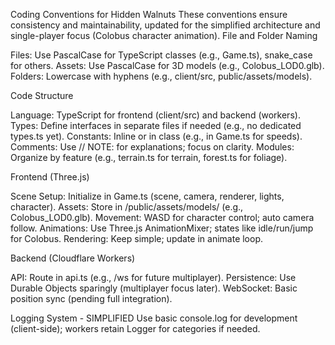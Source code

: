 Coding Conventions for Hidden Walnuts
These conventions ensure consistency and maintainability, updated for the simplified architecture and single-player focus (Colobus character animation).
File and Folder Naming

Files: Use PascalCase for TypeScript classes (e.g., Game.ts), snake_case for others.
Assets: Use PascalCase for 3D models (e.g., Colobus_LOD0.glb).
Folders: Lowercase with hyphens (e.g., client/src, public/assets/models).

Code Structure

Language: TypeScript for frontend (client/src) and backend (workers).
Types: Define interfaces in separate files if needed (e.g., no dedicated types.ts yet).
Constants: Inline or in class (e.g., in Game.ts for speeds).
Comments: Use // NOTE: for explanations; focus on clarity.
Modules: Organize by feature (e.g., terrain.ts for terrain, forest.ts for foliage).

Frontend (Three.js)

Scene Setup: Initialize in Game.ts (scene, camera, renderer, lights, character).
Assets: Store in <game-root>/public/assets/models/ (e.g., Colobus_LOD0.glb).
Movement: WASD for character control; auto camera follow.
Animations: Use Three.js AnimationMixer; states like idle/run/jump for Colobus.
Rendering: Keep simple; update in animate loop.

Backend (Cloudflare Workers)

API: Route in api.ts (e.g., /ws for future multiplayer).
Persistence: Use Durable Objects sparingly (multiplayer focus later).
WebSocket: Basic position sync (pending full integration).

Logging System - SIMPLIFIED
Use basic console.log for development (client-side); workers retain Logger for categories if needed.